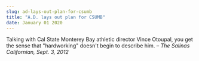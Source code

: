 ```yaml
---
slug: ad-lays-out-plan-for-csumb
title: "A.D. lays out plan for CSUMB"
date: January 01 2020
---
```


 
<p>
  Talking with Cal State Monterey Bay athletic director Vince Otoupal, you get
  the sense that "hardworking" doesn't begin to describe him.
  <em>– The Salinas Californian, Sept. 3, 2012</em>
</p>
 
